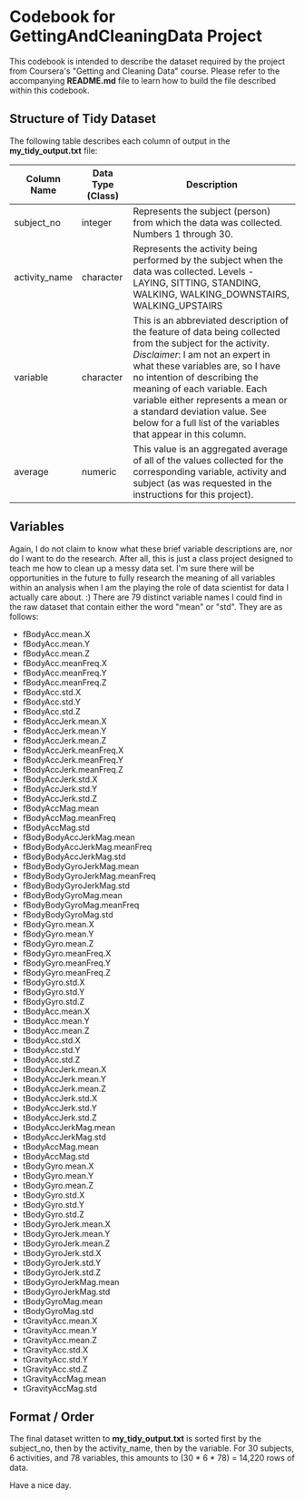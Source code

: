 Codebook for GettingAndCleaningData Project
===========================================

This codebook is intended to describe the dataset required by the project from Coursera's "Getting and Cleaning Data" course.  Please refer to the accompanying **README.md** file to learn how to build the file described within this codebook.



Structure of Tidy Dataset
-------------------------

The following table describes each column of output in the **my_tidy_output.txt** file:

Column Name     | Data Type (Class) | Description
--------------- | ----------------- | ------------------------------------------------------------------------------------
subject_no      | integer           | Represents the subject (person) from which the data was collected.  Numbers 1 through 30.
activity_name   | character         | Represents the activity being performed by the subject when the data was collected.  Levels - LAYING, SITTING, STANDING, WALKING, WALKING_DOWNSTAIRS, WALKING_UPSTAIRS
variable        | character         | This is an abbreviated description of the feature of data being collected from the subject for the activity.  *Disclaimer*: I am not an expert in what these variables are, so I have no intention of describing the meaning of each variable.  Each variable either represents a mean or a standard deviation value.  See below for a full list of the variables that appear in this column.
average         | numeric           | This value is an aggregated average of all of the values collected for the corresponding variable, activity and subject (as was requested in the instructions for this project).


Variables
---------
Again, I do not claim to know what these brief variable descriptions are, nor do I want to do the research.  After all, this is just a class project designed to teach me how to clean up a messy data set.  I'm sure there will be opportunities in the future to fully research the meaning of all variables within an analysis when I am the playing the role of data scientist for data I actually care about.  :)  There are 79 distinct variable names I could find in the raw dataset that contain either the word "mean" or "std".  They are as follows:

* fBodyAcc.mean.X
* fBodyAcc.mean.Y
* fBodyAcc.mean.Z
* fBodyAcc.meanFreq.X
* fBodyAcc.meanFreq.Y
* fBodyAcc.meanFreq.Z
* fBodyAcc.std.X
* fBodyAcc.std.Y
* fBodyAcc.std.Z
* fBodyAccJerk.mean.X
* fBodyAccJerk.mean.Y
* fBodyAccJerk.mean.Z
* fBodyAccJerk.meanFreq.X
* fBodyAccJerk.meanFreq.Y
* fBodyAccJerk.meanFreq.Z
* fBodyAccJerk.std.X
* fBodyAccJerk.std.Y
* fBodyAccJerk.std.Z
* fBodyAccMag.mean
* fBodyAccMag.meanFreq
* fBodyAccMag.std
* fBodyBodyAccJerkMag.mean
* fBodyBodyAccJerkMag.meanFreq
* fBodyBodyAccJerkMag.std
* fBodyBodyGyroJerkMag.mean
* fBodyBodyGyroJerkMag.meanFreq
* fBodyBodyGyroJerkMag.std
* fBodyBodyGyroMag.mean
* fBodyBodyGyroMag.meanFreq
* fBodyBodyGyroMag.std
* fBodyGyro.mean.X
* fBodyGyro.mean.Y
* fBodyGyro.mean.Z
* fBodyGyro.meanFreq.X
* fBodyGyro.meanFreq.Y
* fBodyGyro.meanFreq.Z
* fBodyGyro.std.X
* fBodyGyro.std.Y
* fBodyGyro.std.Z
* tBodyAcc.mean.X
* tBodyAcc.mean.Y
* tBodyAcc.mean.Z
* tBodyAcc.std.X
* tBodyAcc.std.Y
* tBodyAcc.std.Z
* tBodyAccJerk.mean.X
* tBodyAccJerk.mean.Y
* tBodyAccJerk.mean.Z
* tBodyAccJerk.std.X
* tBodyAccJerk.std.Y
* tBodyAccJerk.std.Z
* tBodyAccJerkMag.mean
* tBodyAccJerkMag.std
* tBodyAccMag.mean
* tBodyAccMag.std
* tBodyGyro.mean.X
* tBodyGyro.mean.Y
* tBodyGyro.mean.Z
* tBodyGyro.std.X
* tBodyGyro.std.Y
* tBodyGyro.std.Z
* tBodyGyroJerk.mean.X
* tBodyGyroJerk.mean.Y
* tBodyGyroJerk.mean.Z
* tBodyGyroJerk.std.X
* tBodyGyroJerk.std.Y
* tBodyGyroJerk.std.Z
* tBodyGyroJerkMag.mean
* tBodyGyroJerkMag.std
* tBodyGyroMag.mean
* tBodyGyroMag.std
* tGravityAcc.mean.X
* tGravityAcc.mean.Y
* tGravityAcc.mean.Z
* tGravityAcc.std.X
* tGravityAcc.std.Y
* tGravityAcc.std.Z
* tGravityAccMag.mean
* tGravityAccMag.std

Format / Order
--------------
The final dataset written to **my_tidy_output.txt** is sorted first by the subject_no, then by the activity_name, then by the variable.  For 30 subjects, 6 activities, and 78 variables, this amounts to (30 * 6 * 78) = 14,220 rows of data.

Have a nice day.
